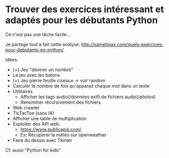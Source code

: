 # Trouver des exercices intéressant et adaptés pour les débutants Python

Ce n'est pas une tâche facile...

Je partage tout à fait cette analyse: http://sametmax.com/quels-exercices-pour-debutants-en-python/


Idées:
* (+) Jeu "deviner un nombre"
* Le jeu avec les batons
* (+) Jeu pierre feuille ciseaux -> voir random
* Calculer le nombre de fois qu'apparait chaque mot dans un texte
* Utilitaires
    - Afficher les tags audio(/données exif) de fichiers audio(/photos)
    - Renommer récursivement des fichiers
* Web crawler
* TicTacToe (sans IA)
* Afficher une table de multiplication
* Exploiter des API web:
    - https://www.publicapis.com/
    - Ex: Récuperer la météo sur openweather
* Faire du dessin avec Tkinter

Cf. aussi "Python for kids"
